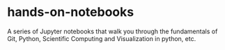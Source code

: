 # hands-on-notebooks
A series of Jupyter notebooks that walk you through the fundamentals of Git, Python, Scientific Computing and Visualization in python, etc.
